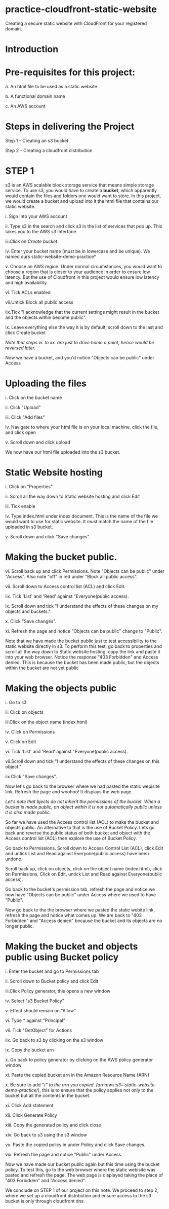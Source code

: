 # practice-cloudfront-static-website

Creating a secure static website with CloudFront for your registered domain.

# Introduction

# Pre-requisites for this project:

a. An html file to be used as a static website

b. A functional domain name

c. An AWS account

# Steps in delivering the Project

Step 1 - Creating an s3 bucket

Step 2 - Creating a cloudfront distribution


# STEP 1
s3 is an AWS scalable block storage service that means simple storage service. To use s3, you would have to create a **bucket**, which apparently would contain the files and folders one would want to store. In this project, we would create a bucket and upload into it the html file that contains our static website.

i.  Sign into your AWS account

ii. Type s3 in the search and click s3 in the list of services that pop up. This takes you to the AWS s3 interface.

iii.Click on *Create bucket*

iv. Enter your bucket name (must be in lowercase and be unique). We named ours static-website-demo-practice*

v.  Choose an AWS region. Under normal circumstances, you would want to choose a region that  is closer to your audience in order to ensure low latency. But the use of Cloudfront in this project would ensure low latency and high availability.

vi. Tick ACLs enabled

vii.Untick Block all public access

iix.Tick "I acknowledge that the current settings might result in the bucket and the objects within become public".

ix. Leave everything else the way it is by default, scroll down to the last and click Create bucket

*Note that steps vi. to iix. are just to drive home a point, hence would be reversed later.*

Now we have a bucket, and you'd notice "Objects can be public" under Access

# Uploading the files
i. Click on the bucket name

ii. Click "Upload"

iii. Click "Add files"

iv. Navigate to where your html file is on your local machine, click the file, and click open

v. Scroll down and click upload

We now have our html file uploaded into the s3 bucket.

# Static Website hosting

i.   Click on "Properties"

ii.  Scroll all the way down to Static website hosting and click Edit

iii. Tick enable

iv.  Type index.html under index document. This is the name of the file we would want to use for static website. It must match the name of the file uploaded in s3 bucket.

v.   Scroll down and click "Save changes".

# Making the bucket public.
vi. Scroll back up and click Permissions. Note "Objects can be public" under  "Access". Also note "off" in red under "Block all public access".

vii. Scroll down to Access control list (ACL) and click Edit.

iix. Tick 'List' and 'Read' against "Everyone(public access).

ix. Scroll down and tick "I understand the effects of these changes on my objects and buckets."

x. Click "Save changes".

xi. Refresh the page and notice "Objects can be public" change to "Public".

Note that we have made the bucket public just to test accessibility to the static website directly in s3. To perform this test, go back to properties and scroll all the way down to Static website hosting, copy the link and paste it into your web browser. 
Notice the response "403 Forbidden" and Access denied. This is because the bucket has been made public, but the objects within the bucket are not yet public

# Making the objects public

i.  Go to s3

ii. Click on objects

iii.Click on the object name (index.html)

iv. Click on Permissions

v.  Click on Edit

vi. Tick 'List' and 'Read' against "Everyone(public access).

vii.Scroll down and tick "I understand the effects of these changes on this object."

iix.Click "Save changes".

Now let's go back to the browser where we had pasted the static webisite link. Refresh the page and woohoo! It displays the web page. 

*Let's note that bjects do not inherit the permissions of the bucket. When a bucket is made public, an object within it is not automatically public unless it is also made public.*

So far we have used the Access control list (ACL) to make the bucket and objects public. An alternative to that is the use of Bucket Policy. Lets go back and reverse the public status of both bucket and object with the Access control list (ACL) then explore the use of Bucket Policy.  

Go back to Permissions. 
Scroll down to Access Control List (ACL), click Edit and untick List and Read against Everyone(public access) have been undone.

Scroll back up, click on objects, click on the object name (index.html), click on Permissions, Click on Edit, untick List and Read against Everyone(public access).

Go back to the bucket's permission tab, refresh the page and notice we now have "Objects can be public" under Access where we used to have "Public". 

Now go back to the the browser where we pasted the static webite link, refresh the page and notice what comes up. We are back to  "403 Forbidden" and "Access denied" because the bucket and its objects are no longer public. 

# Making the bucket and objects public using Bucket policy

i.  Enter the bucket and go to Permissions tab

ii. Scroll down to Bucket policy and click Edit

iii.Click Policy generator, this opens a new window

iv. Select "s3 Bucket Policy"

v.  Effect should remain on "Allow"

vi. Type * against "Principal"

vii. Tick "GetObject" for Actions

iix. Go back to s3 by clicking on the s3 window

ix.  Copy the bucket arn

x.   Go back to policy generator by clicking on the AWS policy generator window

xi.  Paste the copied bucket arn in the Amazon Resource Name (ARN)

x.   Be sure to add "/*" to the arn you copied. (arn:aws:s3:::static-website-demo-practice/*), this is to ensure that the policy applies not only to the bucket but all the contents in the bucket.

xi.  Click Add statement

xii. Click Generate Policy

xiii. Copy the generated policy and click close

xiv.  Go back to s3 using the s3 window

vx.   Paste the copied policy in under Policy and click Save changes.

vix.  Refresh the page and notice "Public" under Access. 


Now we have made our bucket public again but this time using the bucket policy. To test this, go to the web browser where the static webisite was pasted and refresh the page. The web page is displayed taking the place of "403 Forbidden" and "Access denied".

We conclude on STEP 1 of our project on this note. 
We proceed to step 2, where we set up a cloudfront distribution and ensure access to the s3 bucket is only through cloudfront dns.